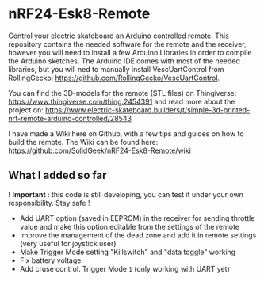 # nRF24-Esk8-Remote

Control your electric skateboard an Arduino controlled remote. This repository contains the needed software for the remote and the receiver, however you will need to install a few Arduino Libraries in order to compile the Arduino sketches. The Arduino IDE comes with most of the needed libraries, but you will ned to manually install VescUartControl from RollingGecko: https://github.com/RollingGecko/VescUartControl.

You can find the 3D-models for the remote (STL files) on Thingiverse: https://www.thingiverse.com/thing:2454391 and read more about the project on: https://www.electric-skateboard.builders/t/simple-3d-printed-nrf-remote-arduino-controlled/28543

I have made a Wiki here on Github, with a few tips and guides on how to build the remote. The Wiki can be found here: https://github.com/SolidGeek/nRF24-Esk8-Remote/wiki

## What I added so far

**! Important :** this code is still developing, you can test it under your own responsibility. Stay safe !

- Add UART option (saved in EEPROM) in the receiver for sending throttle value and make this option editable from the settings of the remote
- Improve the management of the dead zone and add it in remote settings (very useful for joystick user)
- Make Trigger Mode setting "Killswitch" and "data toggle" working
- Fix battery voltage
- Add cruse control. Trigger Mode `1` (only working with UART yet)
